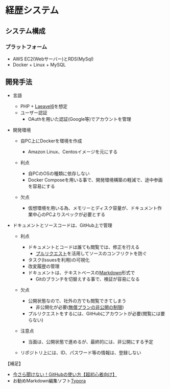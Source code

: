 # 経歴システム

## システム構成
### プラットフォーム
* AWS EC2(Webサーバー)とRDS(MySql)
* Docker + Linux + MySQL

## 開発手法
* 言語
  * PHP + [Laeavel6](https://laravel.com/)を想定
  * ユーザー認証
    * OAuthを用いた認証(Google等)でアカウントを管理
  
* 開発環境

  * 自PC上にDockerを環境を作成
    * Amazon Linux、Centosイメージを元にする
    
  * 利点
    * 自PCのOSの種類に依存しない
    * Docker Composeを用いる事で、開発環境構築の軽減で、途中参画を容易にする
    
  * 欠点
    * 仮想環境を用いる為、メモリーとディスク容量が、ドキュメント作業中心のPCよりスペックが必要とする

* ドキュメントとソースコードは、GitHub上で管理
  * 利点
    * ドキュメントとコードは誰ても閲覧では、修正を行える
      * [プルリクエスト](https://laraweb.net/environment/1543/)を活用してソースのコンフリクトを防ぐ
    * タスク(Issuesを利用)の可視化
    * 改変履歴の管理    
    * ドキュメントは、テキストベースの[Markdown](https://www.markdown.jp/what-is-markdown/)形式で
      * Gitのブランチを切替えする事で、検証が容易になる
  * 欠点
      * 公開状態なので、社外の方でも閲覧できてしまう
          * 非公開化が必要([無償プランの非公開の制限](https://github.com/pricing))
      * プルリクエストをするには、GitHubにアカウントが必要(閲覧には要らない)
  * 注意点
  
    * 当面は、公開状態で進めるが、最終的には、非公開にする予定    
  * リポジトリ上には、ID、パスワード等の情報は、登録しない
    

【補足】
* [今さら聞けない！GitHubの使い方【超初心者向け】](https://techacademy.jp/magazine/6235)
* お勧めMarkdown編集ソフト[Typora](https://typora.io/)

